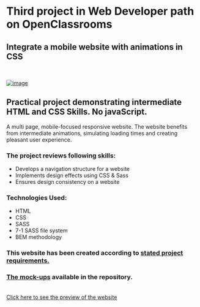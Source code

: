 # **Third project in Web Developer path on OpenClassrooms** 

## **Integrate a mobile website with animations in CSS**
<br>

[![image](https://raw.githubusercontent.com/phos23/BartoszSwiderski_3_10152020_A/369fead8468432a03152fcf172da32d6ee8867e9/assets/logo/ohmyfood%402x.svg)](https://phos23.github.io/BartoszSwiderski_3_10152020_A/)
<br> 

## Practical project demonstrating intermediate HTML and CSS Skills. No javaScript.
A multi page, mobile-focused responsive website. The website benefits from intermediate animations, simulating loading times and creating pleasant user experience. 

### The project reviews following skills:
* Develops a navigation structure for a website
* Implements design effects using CSS & Sass
* Ensures design consistency on a website

### Technologies Used:
* HTML
* CSS
* SASS
* 7-1 SASS file system
* BEM methodology 

### This website has been created according to [stated project requirements.](https://s3-eu-west-1.amazonaws.com/course.oc-static.com/projects/Web%20Developer%20P3/Creative%20Brief%20-%20Ohmyfood!.pdf)

### [The mock-ups](https://github.com/phos23/BartoszSwiderski_3_10152020_A/tree/main/mock-ups) available in the repository.
<br>
<a href="https://phos23.github.io/BartoszSwiderski_3_10152020_A/">Click here to see the preview of the website</a>

